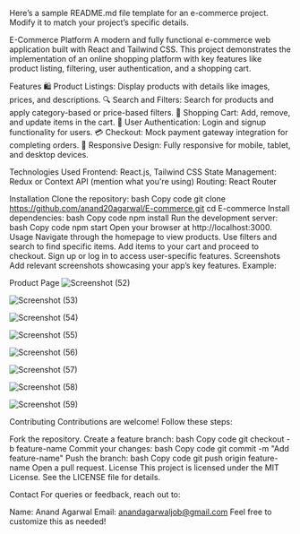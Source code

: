 
Here’s a sample README.md file template for an e-commerce project. Modify it to match your project’s specific details.

E-Commerce Platform
A modern and fully functional e-commerce web application built with React and Tailwind CSS. This project demonstrates the implementation of an online shopping platform with key features like product listing, filtering, user authentication, and a shopping cart.

Features
🛍️ Product Listings: Display products with details like images, prices, and descriptions.
🔍 Search and Filters: Search for products and apply category-based or price-based filters.
🛒 Shopping Cart: Add, remove, and update items in the cart.
🔑 User Authentication: Login and signup functionality for users.
💳 Checkout: Mock payment gateway integration for completing orders.
📱 Responsive Design: Fully responsive for mobile, tablet, and desktop devices.

Technologies Used
Frontend: React.js, Tailwind CSS
State Management: Redux or Context API (mention what you're using)
Routing: React Router


Installation
Clone the repository:
bash
Copy code
git clone https://github.com/anand20agarwal/E-commerce.git
cd E-commerce
Install dependencies:
bash
Copy code
npm install
Run the development server:
bash
Copy code
npm start
Open your browser at http://localhost:3000.
Usage
Navigate through the homepage to view products.
Use filters and search to find specific items.
Add items to your cart and proceed to checkout.
Sign up or log in to access user-specific features.
Screenshots
Add relevant screenshots showcasing your app’s key features. Example:



Product Page
![Screenshot (52)](https://github.com/user-attachments/assets/ff5d4c42-fe0a-4f9c-bd25-04460decde17)

![Screenshot (53)](https://github.com/user-attachments/assets/0c919aa3-d0ec-44a9-a5b0-a1852e03396f)


![Screenshot (54)](https://github.com/user-attachments/assets/e3ec60f8-e4a8-4805-8caa-6cf07ea6a01f)


![Screenshot (55)](https://github.com/user-attachments/assets/c43b5a8e-56a0-4069-b622-0b6f52469056)


![Screenshot (56)](https://github.com/user-attachments/assets/0655bffb-1be2-4133-8247-9f0edc5048ba)


![Screenshot (57)](https://github.com/user-attachments/assets/289e3ab1-c6e3-422b-b7bc-4c5ebe780ca5)


![Screenshot (58)](https://github.com/user-attachments/assets/3f60bcd4-591f-498b-b3c2-d5ebbc351ed9)


![Screenshot (59)](https://github.com/user-attachments/assets/2974261e-d931-42ed-a4fb-1aec2f240810)





Contributing
Contributions are welcome! Follow these steps:

Fork the repository.
Create a feature branch:
bash
Copy code
git checkout -b feature-name
Commit your changes:
bash
Copy code
git commit -m "Add feature-name"
Push the branch:
bash
Copy code
git push origin feature-name
Open a pull request.
License
This project is licensed under the MIT License. See the LICENSE file for details.

Contact
For queries or feedback, reach out to:

Name: Anand Agarwal
Email: anandagarwaljob@gmail.com
Feel free to customize this as needed!




